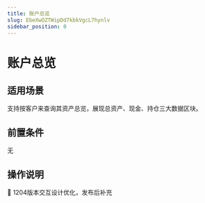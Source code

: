 ```yaml
---
title: 账户总览
slug: EbeXwOZTWipDd7kbkVgcL7hynlv
sidebar_position: 0
---
```



# 账户总览

## 适用场景

支持按客户来查询其资产总览，展现总资产、现金、持仓三大数据区块。

## 前置条件

无

## 操作说明

<div class="callout callout-bg-2 callout-border-2">
<p>📌 1204版本交互设计优化，发布后补充</p>
</div>


